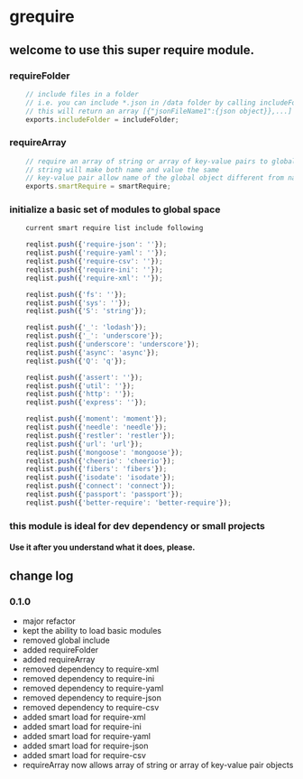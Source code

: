# grequire

## welcome to use this super require module.

### requireFolder
```javascript
    // include files in a folder
    // i.e. you can include *.json in /data folder by calling includeFolder("/data","json")
    // this will return an array [{"jsonFileName1":{json object}},...]
    exports.includeFolder = includeFolder;
```
### requireArray
```javascript
    // require an array of string or array of key-value pairs to global space
    // string will make both name and value the same
    // key-value pair allow name of the global object different from name of module
    exports.smartRequire = smartRequire;
```
### initialize a basic set of modules to global space
```javascript
    current smart require list include following

    reqlist.push({'require-json': ''});
    reqlist.push({'require-yaml': ''});
    reqlist.push({'require-csv': ''});
    reqlist.push({'require-ini': ''});
    reqlist.push({'require-xml': ''});

    reqlist.push({'fs': ''});
    reqlist.push({'sys': ''});
    reqlist.push({'S': 'string'});

    reqlist.push({'_': 'lodash'});
    reqlist.push({'_': 'underscore'});
    reqlist.push({'underscore': 'underscore'});
    reqlist.push({'async': 'async'});
    reqlist.push({'Q': 'q'});

    reqlist.push({'assert': ''});
    reqlist.push({'util': ''});
    reqlist.push({'http': ''});
    reqlist.push({'express': ''});

    reqlist.push({'moment': 'moment'});
    reqlist.push({'needle': 'needle'});
    reqlist.push({'restler': 'restler'});
    reqlist.push({'url': 'url'});
    reqlist.push({'mongoose': 'mongoose'});
    reqlist.push({'cheerio': 'cheerio'});
    reqlist.push({'fibers': 'fibers'});
    reqlist.push({'isodate': 'isodate'});
    reqlist.push({'connect': 'connect'});
    reqlist.push({'passport': 'passport'});
    reqlist.push({'better-require': 'better-require'});
```
### this module is ideal for dev dependency or small projects
#### Use it after you understand what it does, please.


## change log

### 0.1.0
* major refactor
* kept the ability to load basic modules
* removed global include
* added requireFolder
* added requireArray
* removed dependency to require-xml
* removed dependency to require-ini
* removed dependency to require-yaml
* removed dependency to require-json
* removed dependency to require-csv
* added smart load for require-xml
* added smart load for require-ini
* added smart load for require-yaml
* added smart load for require-json
* added smart load for require-csv
* requireArray now allows array of string or array of key-value pair objects
